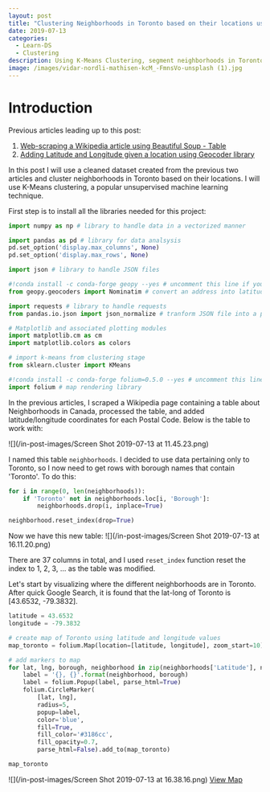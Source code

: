 ```yaml
---
layout: post
title: "Clustering Neighborhoods in Toronto based on their locations using K-Means"
date: 2019-07-13
categories:
  - Learn-DS
  - Clustering
description: Using K-Means Clustering, segment neighborhoods in Toronto based on their locations
image: /images/vidar-nordli-mathisen-kcM_-FmnsVo-unsplash (1).jpg
---
```


# Introduction

Previous articles leading up to this post:
1. [Web-scraping a Wikipedia article using Beautiful Soup - Table](https://sangwookcheon.github.io/2019/07/12/web-scraping-using-beautiful-soup/p)
2. [Adding Latitude and Longitude given a location using Geocoder library](https://sangwookcheon.github.io/2019/07/12/geopy-adding-latitude-longitude/)

In this post I will use a cleaned dataset created from the previous two articles and cluster neighborhoods in Toronto based on their locations. I will use K-Means clustering, a popular unsupervised machine learning technique.

First step is to install all the libraries needed for this project:
```python
import numpy as np # library to handle data in a vectorized manner

import pandas as pd # library for data analsysis
pd.set_option('display.max_columns', None)
pd.set_option('display.max_rows', None)

import json # library to handle JSON files

#!conda install -c conda-forge geopy --yes # uncomment this line if you haven't completed the Foursquare API lab
from geopy.geocoders import Nominatim # convert an address into latitude and longitude values

import requests # library to handle requests
from pandas.io.json import json_normalize # tranform JSON file into a pandas dataframe

# Matplotlib and associated plotting modules
import matplotlib.cm as cm
import matplotlib.colors as colors

# import k-means from clustering stage
from sklearn.cluster import KMeans

#!conda install -c conda-forge folium=0.5.0 --yes # uncomment this line if you haven't completed the Foursquare API lab
import folium # map rendering library
```

In the previous articles, I scraped a Wikipedia page containing a table about Neighborhoods in Canada, processed the table, and added latitude/longitude coordinates for each Postal Code. Below is the table to work with:

![](/in-post-images/Screen Shot 2019-07-13 at 11.45.23.png)

I named this table `neighborhoods`. I decided to use data pertaining only to Toronto, so I now need to get rows with borough names that contain 'Toronto'. To do this:

```python
for i in range(0, len(neighborhoods)):
    if 'Toronto' not in neighborhoods.loc[i, 'Borough']:
        neighborhoods.drop(i, inplace=True)

neighborhood.reset_index(drop=True)
```
Now we have this new table:
![](/in-post-images/Screen Shot 2019-07-13 at 16.11.20.png)

There are 37 columns in total, and I used `reset_index` function reset the index to 1, 2, 3, ... as the table was modified.

Let's start by visualizing where the different neighborhoods are in Toronto. After quick Google Search, it is found that the lat-long of Toronto is [43.6532, -79.3832].

```python
latitude = 43.6532
longitude = -79.3832

# create map of Toronto using latitude and longitude values
map_toronto = folium.Map(location=[latitude, longitude], zoom_start=10)

# add markers to map
for lat, lng, borough, neighborhood in zip(neighborhoods['Latitude'], neighborhoods['Longitude'], neighborhoods['Borough'], neighborhoods['Neighborhood']):
    label = '{}, {}'.format(neighborhood, borough)
    label = folium.Popup(label, parse_html=True)
    folium.CircleMarker(
        [lat, lng],
        radius=5,
        popup=label,
        color='blue',
        fill=True,
        fill_color='#3186cc',
        fill_opacity=0.7,
        parse_html=False).add_to(map_toronto)

map_toronto
```
![](/in-post-images/Screen Shot 2019-07-13 at 16.38.16.png)
[View Map]()
